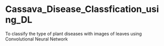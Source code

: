 # Cassava_Disease_Classfication_using_DL
To classify the type of plant diseases with images of leaves using Convolutional Neural Network
